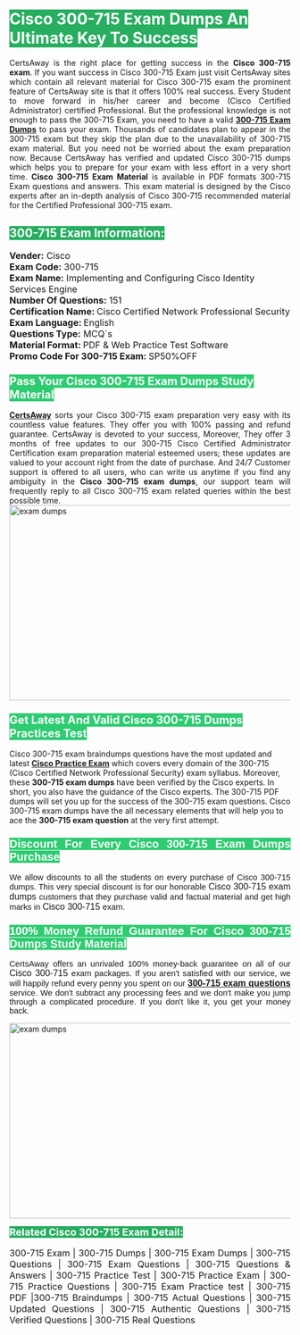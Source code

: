 <h1><span style="color:#ffffff"><strong><span style="background-color:#27ae60">Cisco 300-715 Exam Dumps An Ultimate Key To Success</span></strong></span></h1> <div style="text-align:justify">CertsAway is the right place for getting success in the <strong>Cisco 300-715 exam</strong>. If you want success in Cisco 300-715 Exam just visit CertsAway sites which contain all relevant material for Cisco 300-715 exam the prominent feature of CertsAway site is that it offers 100% real success. Every Student to move forward in his/her career and become (Cisco Certified Administrator) certified Professional. But the professional knowledge is not enough to pass the 300-715 Exam, you need to have a valid <a href="https://www.certsaway.com/cisco/300-715-exam-dumps"><strong>300-715 Exam Dumps</strong></a> to pass your exam. Thousands of candidates plan to appear in the 300-715 exam but they skip the plan due to the unavailability of 300-715 exam material. But you need not be worried about the exam preparation now. Because CertsAway has verified and updated Cisco 300-715 dumps which helps you to prepare for your exam with less effort in a very short time. <strong>Cisco 300-715 Exam Material</strong> is available in PDF formats 300-715 Exam questions and answers. This exam material is designed by the Cisco experts after an in-depth analysis of Cisco 300-715 recommended material for the Certified Professional 300-715 exam.</div> <h2 style="text-align:justify"><span style="color:#ffffff"><span style="background-color:#27ae60">300-715 Exam Information:</span></span></h2> <p><span style="font-size:16px"><strong>Vender:</strong> Cisco<br /> <strong>Exam Code:</strong> 300-715<br /> <strong>Exam Name:</strong> Implementing and Configuring Cisco Identity Services Engine<br /> <strong>Number Of Questions:</strong> 151<br /> <strong>Certification Name: </strong>Cisco Certified Network Professional Security<br /> <strong>Exam Language: </strong>English<br /> <strong>Questions Type:</strong> MCQ`s<br /> <strong>Material Format: </strong>PDF & Web Practice Test Software<br /> <strong>Promo Code For 300-715 Exam: </strong>SP50%OFF</span></p> <h3><span style="font-size:20px"><span style="color:#ffffff"><strong><span style="background-color:#2ecc71">Pass Your Cisco 300-715 Exam Dumps Study Material</span></strong></span></span></h3> <div style="text-align:justify"><a href=" https://www.certsaway.com/"><strong>CertsAway</strong></a> sorts your Cisco 300-715 exam preparation very easy with its countless value features. They offer you with 100% passing and refund guarantee. CertsAway is devoted to your success, Moreover, They offer 3 months of free updates to our 300-715 Cisco Certified Administrator Certification exam preparation material esteemed users; these updates are valued to your account right from the date of purchase. And 24/7 Customer support is offered to all users, who can write us anytime if you find any ambiguity in the <strong>Cisco 300-715 exam dumps</strong>, our support team will frequently reply to all Cisco 300-715 exam related queries within the best possible time.</div> <div style="text-align:justify"> </div> <div style="text-align:justify"><a href="https://www.certsaway.com/cisco/300-715-exam-dumps" rel="no-follow"><img alt="exam dumps" src="https://www.certcollections.com/uploads/content/certsaway.png" style="height:350px; width:750px" /></a></div> <h3><span style="font-size:20px"><span style="color:#ffffff"><strong><span style="background-color:#2ecc71">Get Latest And Valid Cisco 300-715 Dumps Practices Test</span></strong></span></span></h3> <p>Cisco 300-715 exam braindumps questions have the most updated and latest <a href="https://www.certsaway.com/cisco-questions"><strong>Cisco Practice Exam</strong></a> which covers every domain of the 300-715 (Cisco Certified Network Professional Security) exam syllabus. Moreover, these <strong>300-715 exam dumps</strong> have been verified by the Cisco experts. In short, you also have the guidance of the Cisco experts. The 300-715 PDF dumps will set you up for the success of the 300-715 exam questions. Cisco 300-715 exam dumps have the all necessary elements that will help you to ace the <strong>300-715 exam question</strong> at the very first attempt.</p> <h3 style="text-align:justify"><span style="font-size:20px"><span style="color:#ffffff"><strong><span style="font-family:Calibri,sans-serif"><span style="background-color:#2ecc71">Discount For Every </span><span style="background-color:#2ecc71">Cisco 300-715 Exam</span><span style="background-color:#2ecc71"> Dumps Purchase</span></span></strong></span></span></h3> <div style="text-align:justify"> <p><span style="font-size:11pt"><span style="font-family:Calibri,sans-serif">We allow discounts to all the students on every purchase of Cisco 300-715 dumps. This very special discount is for our honorable <span style="font-size:12.0pt"><span style="background-color:white">Cisco 300-715 exam dumps </span></span>customers that they purchase valid and factual material and get high marks in <span style="font-size:12.0pt"><span style="background-color:white">Cisco 300-715 </span></span>exam. </span></span></p> <h3><span style="font-size:20px"><span style="color:#ffffff"><strong><span style="font-family:Calibri,sans-serif"><span style="background-color:#2ecc71">100% Money Refund Guarantee For </span><span style="background-color:#2ecc71">Cisco 300-715 Dumps Study Material</span></span></strong></span></span></h3> <p><span style="font-size:11pt"><span style="font-family:Calibri,sans-serif">CertsAway offers an unrivaled 100% money-back guarantee on all of our <span style="font-size:12.0pt"><span style="background-color:white">Cisco 300-715 </span></span>exam packages. If you aren't satisfied with our service, we will happily refund every penny you spent on our <span style="font-size:12.0pt"><span style="background-color:white"><a href="https://www.certsaway.com/cisco/300-715-exam-dumps"><strong>300-715 exam questions</strong></a> </span></span>service. We don't subtract any processing fees and we don't make you jump through a complicated procedure. If you don't like it, you get your money back.</span></span></p> <p><a href="https://www.certsaway.com/cisco/300-715-exam-dumps" rel="no-follow"><img alt="exam dumps" src="https://www.certcollections.com/uploads/content/certsaway_(2)2.png" style="height:350px; width:750px" /></a></p> <p><span style="color:#ffffff"><strong><span style="font-size:18px"><span style="background-color:#27ae60">Related Cisco 300-715 Exam Detail:</span></span></strong></span><br /> <br /> <span style="font-size:16px">300-715 Exam | 300-715 Dumps | 300-715 Exam Dumps | 300-715 Questions | 300-715 Exam Questions | 300-715 Questions & Answers | 300-715 Practice Test | 300-715 Practice Exam | 300-715 Practice Questions | 300-715 Exam Practice test | 300-715 PDF |300-715 Braindumps | 300-715 Actual Questions | 300-715 Updated Questions | 300-715 Authentic Questions | 300-715 Verified Questions | 300-715 Real Questions</span></p> </div>
